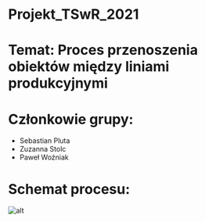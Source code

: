 # Projekt_TSwR_2021
# Temat: Proces przenoszenia obiektów między liniami produkcyjnymi
# Członkowie grupy:
- Sebastian Pluta
- Zuzanna Stolc
- Paweł Woźniak
# Schemat procesu:
![alt](https://drive.google.com/file/d/1LX8IDPpRN7TbK7lKzQ_OS-Qw_Wq9NC11/view?usp=sharing)
